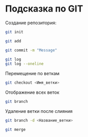 # Подсказка по GIT

Создание репозитория:
```sh
git init
```
```sh
git add
```
```sh
git commit -m "Message"
```
```sh
git log
git log --oneline
```

Перемещение по веткам
```sh
git checkout <Имя_ветки>
```

Отображение всех веток
```sh
git branch
```
Удаление ветки после слияния
```sh
git branch -d <Название_ветки>
```

```sh
git merge
```
